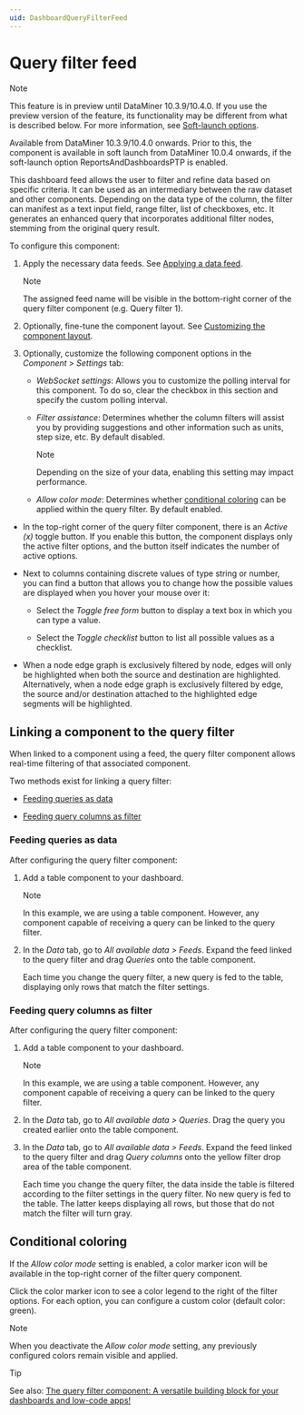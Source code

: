 ```yaml
---
uid: DashboardQueryFilterFeed
---
```


# Query filter feed

> [!NOTE]
> This feature is in preview until DataMiner 10.3.9/10.4.0. If you use the preview version of the feature, its functionality may be different from what is described below. For more information, see [Soft-launch options](xref:SoftLaunchOptions).

Available from DataMiner 10.3.9/10.4.0 onwards. Prior to this, the component is available in soft launch from DataMiner 10.0.4 onwards, if the soft-launch option ReportsAndDashboardsPTP is enabled.

This dashboard feed allows the user to filter and refine data based on specific criteria. It can be used as an intermediary between the raw dataset and other components. Depending on the data type of the column, the filter can manifest as a text input field, range filter, list of checkboxes, etc. It generates an enhanced query that incorporates additional filter nodes, stemming from the original query result.

To configure this component:

1. Apply the necessary data feeds. See [Applying a data feed](xref:Configuring_dashboard_components#applying-a-data-feed).

   > [!NOTE]
   > The assigned feed name will be visible in the bottom-right corner of the query filter component (e.g. Query filter 1).

1. Optionally, fine-tune the component layout. See [Customizing the component layout](xref:Configuring_dashboard_components#customizing-the-component-layout).

1. Optionally, customize the following component options in the *Component* > *Settings* tab:

   - *WebSocket settings*: Allows you to customize the polling interval for this component. To do so, clear the checkbox in this section and specify the custom polling interval.

   - *Filter assistance*: Determines whether the column filters will assist you by providing suggestions and other information such as units, step size, etc. By default disabled.

     > [!NOTE]
     > Depending on the size of your data, enabling this setting may impact performance.

   - *Allow color mode*: Determines whether [conditional coloring](#conditional-coloring) can be applied within the query filter. By default enabled.

- In the top-right corner of the query filter component, there is an *Active (x)* toggle button. If you enable this button, the component displays only the active filter options, and the button itself indicates the number of active options.

- Next to columns containing discrete values of type string or number, you can find a button that allows you to change how the possible values are displayed when you hover your mouse over it:

  - Select the *Toggle free form* button to display a text box in which you can type a value.

  - Select the *Toggle checklist* button to list all possible values as a checklist.

- When a node edge graph is exclusively filtered by node, edges will only be highlighted when both the source and destination are highlighted. Alternatively, when a node edge graph is exclusively filtered by edge, the source and/or destination attached to the highlighted edge segments will be highlighted.

## Linking a component to the query filter

When linked to a component using a feed, the query filter component allows real-time filtering of that associated component.

Two methods exist for linking a query filter:

- [Feeding queries as data](#feeding-queries-as-data)

- [Feeding query columns as filter](#feeding-query-columns-as-filter)

### Feeding queries as data

After configuring the query filter component:

1. Add a table component to your dashboard.

   > [!NOTE]
   > In this example, we are using a table component. However, any component capable of receiving a query can be linked to the query filter.

1. In the *Data* tab, go to *All available data > Feeds*. Expand the feed linked to the query filter and drag *Queries* onto the table component.

   Each time you change the query filter, a new query is fed to the table, displaying only rows that match the filter settings.

### Feeding query columns as filter

After configuring the query filter component:

1. Add a table component to your dashboard.

   > [!NOTE]
   > In this example, we are using a table component. However, any component capable of receiving a query can be linked to the query filter.

1. In the *Data* tab, go to *All available data > Queries*. Drag the query you created earlier onto the table component.

1. In the *Data* tab, go to *All available data > Feeds*. Expand the feed linked to the query filter and drag *Query columns* onto the yellow filter drop area of the table component.

   Each time you change the query filter, the data inside the table is filtered according to the filter settings in the query filter. No new query is fed to the table. The latter keeps displaying all rows, but those that do not match the filter will turn gray.

## Conditional coloring

If the *Allow color mode* setting is enabled, a color marker icon will be available in the top-right corner of the filter query component.

Click the color marker icon to see a color legend to the right of the filter options. For each option, you can configure a custom color (default color: green).

> [!NOTE]
> When you deactivate the *Allow color mode* setting, any previously configured colors remain visible and applied.

> [!TIP]
> See also: [The query filter component: A versatile building block for your dashboards and low-code apps!](https://community.dataminer.services/the-query-filter-component-a-versatile-building-block-for-your-dashboards-and-low-code-apps/)
